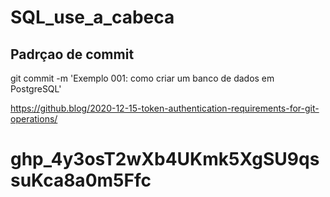 # SQL_use_a_cabeca


## Padrçao de commit  
git commit -m 'Exemplo 001: como criar um banco de dados em PostgreSQL'  

https://github.blog/2020-12-15-token-authentication-requirements-for-git-operations/  
# 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  
